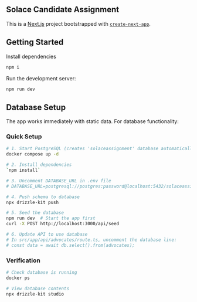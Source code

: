 ## Solace Candidate Assignment

This is a [Next.js](https://nextjs.org/) project bootstrapped with [`create-next-app`](https://github.com/vercel/next.js/tree/canary/packages/create-next-app).

## Getting Started

Install dependencies

```bash
npm i
```

Run the development server:

```bash
npm run dev
```

## Database Setup

The app works immediately with static data. For database functionality:

### Quick Setup
```bash
# 1. Start PostgreSQL (creates 'solaceassignment' database automatically)
docker compose up -d

# 2. Install dependencies
`npm install`

# 3. Uncomment DATABASE_URL in .env file
# DATABASE_URL=postgresql://postgres:password@localhost:5432/solaceassignment

# 4. Push schema to database
npx drizzle-kit push

# 5. Seed the database
npm run dev  # Start the app first
curl -X POST http://localhost:3000/api/seed

# 6. Update API to use database
# In src/app/api/advocates/route.ts, uncomment the database line:
# const data = await db.select().from(advocates);
```

### Verification
```bash
# Check database is running
docker ps

# View database contents
npx drizzle-kit studio
```
